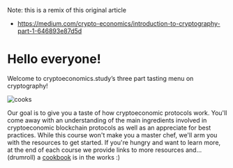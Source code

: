 Note: this is a remix of this original article
- https://medium.com/crypto-economics/introduction-to-cryptography-part-1-646893e87d5d


# Hello everyone! 
Welcome to cryptoeconomics.study’s three part tasting menu on cryptography!

![cooks](https://proxy.duckduckgo.com/iu/?u=https%3A%2F%2Fupload.wikimedia.org%2Fwikipedia%2Fcommons%2F6%2F65%2FFrench_Laundry_-_Kitchen_(13042489603).jpg&f=1)

Our goal is to give you a taste of how cryptoeconomic protocols work. 
You'll come away with an understanding of the main ingredients involved in
cryptoeconomic blockchain protocols as well as an appreciate for best practices. 
While this course won't make you a master chef, we'll arm you with the resources to get started. 
If you're hungry and want to learn more, at the end of each course we provide links to more resources 
and... (drumroll) a [cookbook](https://burrrata.github.io/the_cryptoeconomics_cookbook/) is in the works :)
